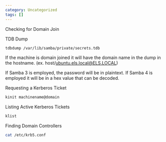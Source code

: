 ```yaml
---
category: Uncategorized
tags: []
---
```

Checking for Domain Join

TDB Dump

~~~bash
tdbdump /var/lib/samba/private/secrets.tdb
~~~

If the machine is domain joined it will have the domain name in the dump in the hostname. (ex. host/ubuntu.els.local@ELS.LOCAL)

If Samba 3 is employed, the password will be in plaintext. If Samba 4 is employed it will be in a hex value that can be decoded.

Requesting a Kerberos Ticket

~~~bash
kinit machinename@domain
~~~

Listing Active Kerberos Tickets

~~~bash
klist
~~~

Finding Domain Controllers

~~~bash
cat /etc/krb5.conf
~~~

